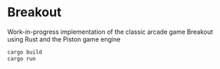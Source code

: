 # Breakout

Work-in-progress implementation of the classic arcade game Breakout using Rust and the Piston game engine

```sh
cargo build
cargo run
```
